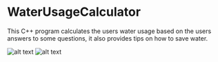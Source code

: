 # WaterUsageCalculator
This C++ program calculates the users water usage based on the users answers to some questions, it also provides tips on how to save water.

![alt text](/watercalculator1.png?raw=true)
![alt text](/watercalculator2.png?raw=true)
